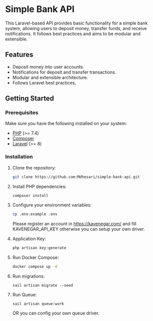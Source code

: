 # Simple Bank API

This Laravel-based API provides basic functionality for a simple bank system, allowing users to deposit money, transfer funds, and receive notifications. It follows best practices and aims to be modular and extensible.

## Features

- Deposit money into user accounts.
- Notifications for deposit and transfer transactions.
- Modular and extensible architecture.
- Follows Laravel best practices.

## Getting Started

### Prerequisites

Make sure you have the following installed on your system:

- [PHP](https://www.php.net/) (>= 7.4)
- [Composer](https://getcomposer.org/)
- [Laravel](https://laravel.com/) (>= 8)

### Installation

1. Clone the repository:

   ```bash
   git clone https://github.com:Mdhesari/simple-bank-api.git
   ```
   
2. Install PHP dependencies:

   ```bash
   composer install
   ```
    
3. Configure your environment variables:

    ```bash
    cp .env.example .env
    ```
    
    Please register an account in https://kavenegar.com/ and fill KAVENEGAR_API_KEY otherwise you can setup your own driver.
    
5. Application Key:

    ```bash
    php artisan key:generate
    ```

5. Run Docker Compose:

    ```bash
    docker compose up -d
    ```
    
6. Run migrations:

    ```
    sail artisan migrate --seed
    ```

8. Run Queue:

    ```
    sail artisan queue:work
    ```
    
    OR you can config your own queue driver.
